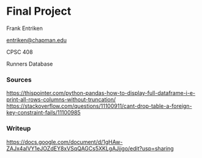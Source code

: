 # Final Project

Frank Entriken

entriken@chapman.edu

CPSC 408

Runners Database


### Sources

https://thispointer.com/python-pandas-how-to-display-full-dataframe-i-e-print-all-rows-columns-without-truncation/
https://stackoverflow.com/questions/11100911/cant-drop-table-a-foreign-key-constraint-fails/11100985

### Writeup

https://docs.google.com/document/d/1gHAw-ZAJx4alVY1eJOZdEY8xVSqQAGCs5XKLgAJjjgo/edit?usp=sharing

